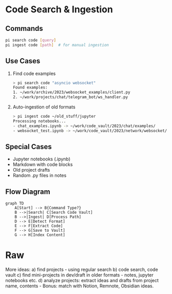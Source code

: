# Code Search & Ingestion

## Commands
```bash
pi search code [query]
pi ingest code [path]  # for manual ingestion
```

## Use Cases
1. Find code examples
   ```bash
   > pi search code "asyncio websocket"
   Found examples:
   1. ~/work/archive/2023/websocket_examples/client.py
   2. ~/work/projects/chat/telegram_bot/ws_handler.py
   ```

2. Auto-ingestion of old formats
   ```bash
   > pi ingest code ~/old_stuff/jupyter
   Processing notebooks...
   - chat_examples.ipynb -> ~/work/code_vault/2023/chat/examples/
   - websocket_test.ipynb -> ~/work/code_vault/2023/network/websocket/
   ```

## Special Cases
- Jupyter notebooks (.ipynb)
- Markdown with code blocks
- Old project drafts
- Random .py files in notes

## Flow Diagram
```mermaid
graph TD
    A[Start] --> B{Command Type?}
    B -->|Search| C[Search Code Vault]
    B -->|Ingest| D[Process Path]
    D --> E[Detect Format]
    E --> F[Extract Code]
    F --> G[Save to Vault]
    G --> H[Index Content]
```

# Raw
More ideas: 
a) find projects - using regular search
b) code search, code vault
c) find mini-projects
    in dev/draft
    in older formats - notes, jupyter notebooks etc.
d) analyze projects: extract ideas and drafts from project name, contents
    - Bonus: match with Notion, Remnote, Obsidian ideas. 